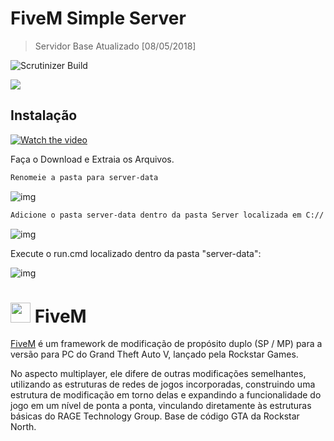 # FiveM Simple Server
> Servidor Base Atualizado [08/05/2018]


![Scrutinizer Build](https://img.shields.io/scrutinizer/build/g/filp/whoops.svg?style=for-the-badge)


![](header.png)

## Instalação

[![Watch the video](https://i.ytimg.com/vi/0fjyCfjcLWc/maxresdefault.jpg)](https://youtu.be/EISfWY1tTDQ)

Faça o Download e Extraia os Arquivos.
```sh
Renomeie a pasta para server-data
```
![img](https://image.ibb.co/kLnDtn/renomear.jpg)

```sh
Adicione o pasta server-data dentro da pasta Server localizada em C://
```
![img](https://image.ibb.co/gtSA67/server_data.jpg)

Execute o run.cmd localizado dentro da pasta "server-data":

![img](https://image.ibb.co/hj1ytn/iniciar.jpg)


# <img src="https://cdnjs.cloudflare.com/ajax/libs/emojione/2.2.6/assets/png/1f40c.png" width="32" height="32"> FiveM 

[FiveM](https://fivem.net/) é um framework de modificação de propósito duplo (SP / MP) para a versão para PC do Grand Theft Auto V, lançado pela Rockstar Games.

No aspecto multiplayer, ele difere de outras modificações semelhantes, utilizando as estruturas de redes de jogos incorporadas, construindo uma estrutura de modificação em torno delas e expandindo a funcionalidade do jogo em um nível de ponta a ponta, vinculando diretamente às estruturas básicas do RAGE Technology Group. Base de código GTA da Rockstar North.


